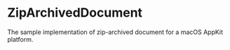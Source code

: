 # ZipArchivedDocument
The sample implementation of zip-archived document for a macOS AppKit platform.
